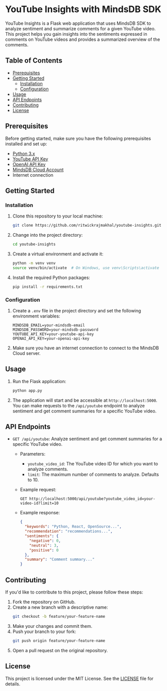 # YouTube Insights with MindsDB SDK

YouTube Insights is a Flask web application that uses MindsDB SDK to analyze sentiment and summarize comments for a given YouTube video. This project helps you gain insights into the sentiments expressed in comments on YouTube videos and provides a summarized overview of the comments.

## Table of Contents

- [Prerequisites](#prerequisites)
- [Getting Started](#getting-started)
  - [Installation](#installation)
  - [Configuration](#configuration)
- [Usage](#usage)
- [API Endpoints](#api-endpoints)
- [Contributing](#contributing)
- [License](#license)

## Prerequisites

Before getting started, make sure you have the following prerequisites installed and set up:

- [Python 3.x](https://www.python.org/downloads/)
- [YouTube API Key](https://developers.google.com/youtube/registering_an_application)
- [OpenAI API Key](https://openai.com/)
- [MindsDB Cloud Account](https://mindsdb.com/)
- Internet connection

## Getting Started

### Installation

1. Clone this repository to your local machine:

   ```bash
   git clone https://github.com/ritwickrajmakhal/youtube-insights.git
   ```

2. Change into the project directory:

   ```bash
   cd youtube-insights
   ```

3. Create a virtual environment and activate it:

   ```bash
   python -m venv venv
   source venv/bin/activate  # On Windows, use venv\Scripts\activate
   ```

4. Install the required Python packages:

   ```bash
   pip install -r requirements.txt
   ```

### Configuration

1. Create a `.env` file in the project directory and set the following environment variables:

   ```
   MINDSDB_EMAIL=your-mindsdb-email
   MINDSDB_PASSWORD=your-mindsdb-password
   YOUTUBE_API_KEY=your-youtube-api-key
   OPENAI_API_KEY=your-openai-api-key
   ```

2. Make sure you have an internet connection to connect to the MindsDB Cloud server.

## Usage

1. Run the Flask application:

   ```bash
   python app.py
   ```

2. The application will start and be accessible at `http://localhost:5000`. You can make requests to the `/api/youtube` endpoint to analyze sentiment and get comment summaries for a specific YouTube video.

## API Endpoints

- `GET /api/youtube`: Analyze sentiment and get comment summaries for a specific YouTube video.

  - Parameters:

    - `youtube_video_id`: The YouTube video ID for which you want to analyze comments.
    - `limit`: The maximum number of comments to analyze. Defaults to 10.

  - Example request:

    ```
    GET http://localhost:5000/api/youtube?youtube_video_id=your-video-id?limit=10
    ```

  - Example response:
    ```json
    {
      "keywords": "Python, React, OpenSource...",
      "recommendation": "recommendations...",
      "sentiments": {
        "negative": 0,
        "neutral": 3,
        "positive": 0
      },
      "summary": "Comment summary..."
    }
    ```

## Contributing

If you'd like to contribute to this project, please follow these steps:

1. Fork the repository on GitHub.
2. Create a new branch with a descriptive name:
   ```bash
   git checkout -b feature/your-feature-name
   ```
3. Make your changes and commit them.
4. Push your branch to your fork:
   ```bash
   git push origin feature/your-feature-name
   ```
5. Open a pull request on the original repository.

## License

This project is licensed under the MIT License. See the [LICENSE](LICENSE) file for details.